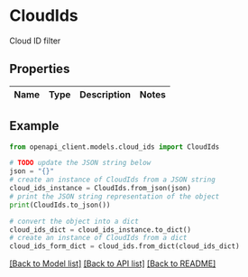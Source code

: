 # CloudIds

Cloud ID filter

## Properties

Name | Type | Description | Notes
------------ | ------------- | ------------- | -------------

## Example

```python
from openapi_client.models.cloud_ids import CloudIds

# TODO update the JSON string below
json = "{}"
# create an instance of CloudIds from a JSON string
cloud_ids_instance = CloudIds.from_json(json)
# print the JSON string representation of the object
print(CloudIds.to_json())

# convert the object into a dict
cloud_ids_dict = cloud_ids_instance.to_dict()
# create an instance of CloudIds from a dict
cloud_ids_form_dict = cloud_ids.from_dict(cloud_ids_dict)
```
[[Back to Model list]](../README.md#documentation-for-models) [[Back to API list]](../README.md#documentation-for-api-endpoints) [[Back to README]](../README.md)


